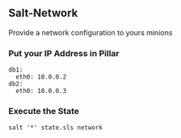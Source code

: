 ## Salt-Network

Provide a network configuration to yours minions

### Put your IP Address in Pillar
```
db1:
  eth0: 10.0.0.2
db2:
  eth0: 10.0.0.3
```

### Execute the State
```
salt '*' state.sls network
```
